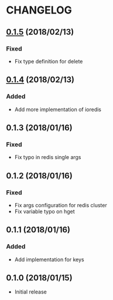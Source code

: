 # CHANGELOG

## [0.1.5] (2018/02/13)
### Fixed
* Fix type definition for delete

## [0.1.4] (2018/02/13)
### Added
* Add more implementation of ioredis

## 0.1.3 (2018/01/16)
### Fixed
* Fix typo in redis single args

## 0.1.2 (2018/01/16)
### Fixed
* Fix args configuration for redis cluster
* Fix variable typo on hget

## 0.1.1 (2018/01/16)
### Added
* Add implementation for keys

## 0.1.0 (2018/01/15)
* Initial release

[0.1.5]: https://github.com/kata-ai/merapi-plugin-redis/compare/v0.1.4...v0.1.5
[0.1.4]: https://github.com/kata-ai/merapi-plugin-redis/compare/v0.1.3...v0.1.4
